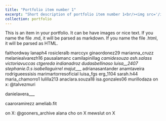 ```yaml
---
title: "Portfolio item number 1"
excerpt: "Short description of portfolio item number 1<br/><img src='/images/500x300.png'>"
collection: portfolio
---
```


This is an item in your portfolio. It can be have images or nice text. If you name the file .md, it will be parsed as markdown. If you name the file .html, it will be parsed as HTML. 


faithordway
lanaph4
rosicleralb
marccyx
ginaordonez29
marianna_cruzz
melaniealvarezh16
pausalamanc
camilapinillag
_camidesouza
ash.salass
victoriavuccas
ctgereda 
indianadroz
dudasbellinaso
luisa__2407
stephanie.0.s
isabellaguirrel
majut____
adrianasantander
anamtaveira
rodrigueessisis
marimartorresoficial
luisa_fgs
erg_1104
sarah.h44
maria_chamorro1
lulilla213
anaclara.souza18
isa.gonzales06
murillodaza
on x: 
@talvezmuri

danielavera___

caaroramirezz
ameliab.fit


on X:
@gooners_archive
alana cho on X
mewslut on X
